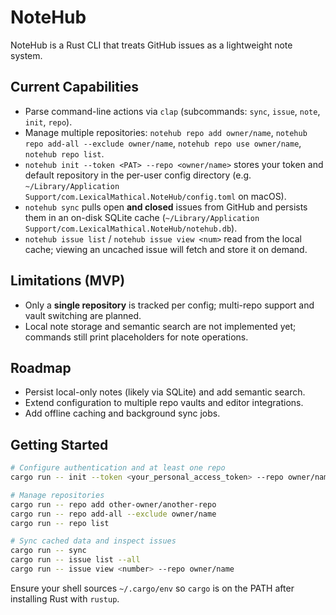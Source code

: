 # NoteHub

NoteHub is a Rust CLI that treats GitHub issues as a lightweight note system.

## Current Capabilities
- Parse command-line actions via `clap` (subcommands: `sync`, `issue`, `note`, `init`, `repo`).
- Manage multiple repositories: `notehub repo add owner/name`, `notehub repo add-all --exclude owner/name`, `notehub repo use owner/name`, `notehub repo list`.
- `notehub init --token <PAT> --repo <owner/name>` stores your token and default repository in the per-user config directory (e.g. `~/Library/Application Support/com.LexicalMathical.NoteHub/config.toml` on macOS).
- `notehub sync` pulls open **and closed** issues from GitHub and persists them in an on-disk SQLite cache (`~/Library/Application Support/com.LexicalMathical.NoteHub/notehub.db`).
- `notehub issue list` / `notehub issue view <num>` read from the local cache; viewing an uncached issue will fetch and store it on demand.

## Limitations (MVP)
- Only a **single repository** is tracked per config; multi-repo support and vault switching are planned.
- Local note storage and semantic search are not implemented yet; commands still print placeholders for note operations.

## Roadmap
- Persist local-only notes (likely via SQLite) and add semantic search.
- Extend configuration to multiple repo vaults and editor integrations.
- Add offline caching and background sync jobs.

## Getting Started
```bash
# Configure authentication and at least one repo
cargo run -- init --token <your_personal_access_token> --repo owner/name

# Manage repositories
cargo run -- repo add other-owner/another-repo
cargo run -- repo add-all --exclude owner/name
cargo run -- repo list

# Sync cached data and inspect issues
cargo run -- sync
cargo run -- issue list --all
cargo run -- issue view <number> --repo owner/name
```

Ensure your shell sources `~/.cargo/env` so `cargo` is on the PATH after installing Rust with `rustup`.
